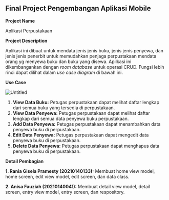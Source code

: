 ## Final Project Pengembangan Aplikasi Mobile

**Project Name**

Aplikasi Perpustakaan

**Project Description**

Aplikasi ini dibuat untuk mendata jenis jenis buku, jenis jenis penyewa, dan jenis jenis penerbit untuk memudahkan penjaga perpustakaan mendata orang yg menyewa buku dan buku yang disewa. Apilkasi ini dikembangankan dengan *room database* untuk operasi CRUD. Fungsi lebih rinci dapat dilihat dalam *use case diagram* di bawah ini.

**Use Case**

![Untitled](https://github.com/Anisafauziah1/PAMPerpus/assets/114916660/4c61d356-93d2-45f0-8df4-be7974c90043)

1. **View Data Buku:** Petugas perpustakaan dapat melihat daftar lengkap dari semua buku yang tersedia di perpustakaan.
2. **View Data Penyewa:** Petugas perpustakaan dapat melihat daftar lengkap dari semua data penyewa buku perpustakaan.
3. **Add Data Penyewa:** Petugas perpustakaan dapat menambahkan data penyewa buku di perpustakaan.
4. **Edit Data Penyewa:** Petugas perpustakaan dapat mengedit data penyewa buku di perpustakaan.
5. **Delete Data Penyewa:** Petugas perpustakaan dapat menghapus data penyewa buku di perpustakaan.


**Detail Pembagian**

**1. Rania Gisela Pramesty (20210140133):** Membuat home view model, home screen, edit view model, edit screen, dan data class.

**2. Anisa Fauziah (20210140041):** Membuat detail view model, detail screen, entry view model, entry screen, dan respository.

